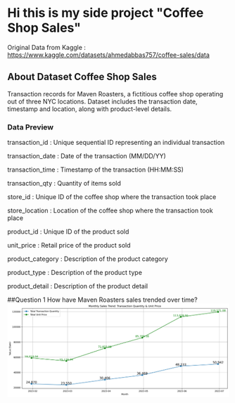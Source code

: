 # Hi this is my side project "Coffee Shop Sales"
Original Data from Kaggle : https://www.kaggle.com/datasets/ahmedabbas757/coffee-sales/data

## About Dataset Coffee Shop Sales
Transaction records for Maven Roasters, a fictitious coffee shop operating out of three NYC locations. Dataset includes the transaction date, timestamp and location, along with product-level details.

### Data Preview
transaction_id : Unique sequential ID representing an individual transaction

transaction_date : Date of the transaction (MM/DD/YY)

transaction_time : Timestamp of the transaction (HH:MM:SS)

transaction_qty : Quantity of items sold

store_id : Unique ID of the coffee shop where the transaction took place

store_location : Location of the coffee shop where the transaction took place

product_id : Unique ID of the product sold

unit_price : Retail price of the product sold

product_category : Description of the product category

product_type : Description of the product type

product_detail : Description of the product detail

##Question 1 How have Maven Roasters sales trended over time?
![Monthly sales trend: Overall growth led by data](./Images/monthly_sales_trend_by_category.png)
